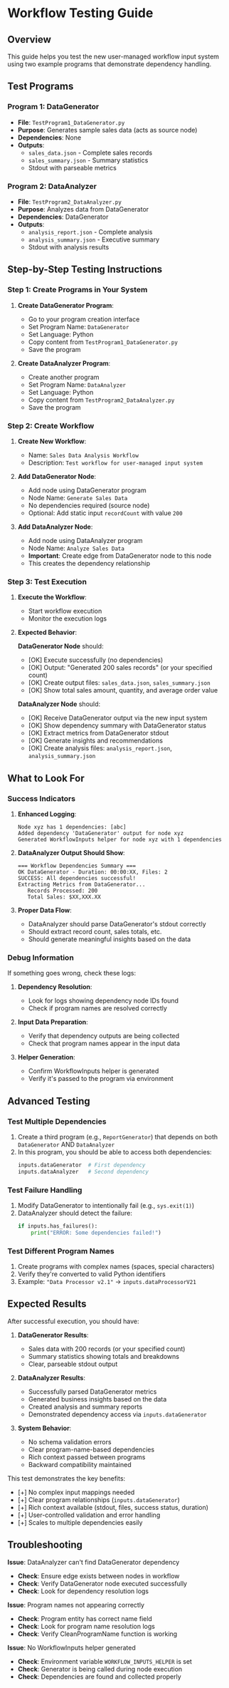 # Workflow Testing Guide

## Overview

This guide helps you test the new user-managed workflow input system using two example programs that demonstrate dependency handling.

## Test Programs

### Program 1: DataGenerator
- **File**: `TestProgram1_DataGenerator.py`
- **Purpose**: Generates sample sales data (acts as source node)
- **Dependencies**: None
- **Outputs**: 
  - `sales_data.json` - Complete sales records
  - `sales_summary.json` - Summary statistics
  - Stdout with parseable metrics

### Program 2: DataAnalyzer  
- **File**: `TestProgram2_DataAnalyzer.py`
- **Purpose**: Analyzes data from DataGenerator
- **Dependencies**: DataGenerator
- **Outputs**:
  - `analysis_report.json` - Complete analysis
  - `analysis_summary.json` - Executive summary
  - Stdout with analysis results

## Step-by-Step Testing Instructions

### Step 1: Create Programs in Your System

1. **Create DataGenerator Program**:
   - Go to your program creation interface
   - Set Program Name: `DataGenerator`
   - Set Language: Python
   - Copy content from `TestProgram1_DataGenerator.py`
   - Save the program

2. **Create DataAnalyzer Program**:
   - Create another program
   - Set Program Name: `DataAnalyzer` 
   - Set Language: Python
   - Copy content from `TestProgram2_DataAnalyzer.py`
   - Save the program

### Step 2: Create Workflow

1. **Create New Workflow**:
   - Name: `Sales Data Analysis Workflow`
   - Description: `Test workflow for user-managed input system`

2. **Add DataGenerator Node**:
   - Add node using DataGenerator program
   - Node Name: `Generate Sales Data`
   - No dependencies required (source node)
   - Optional: Add static input `recordCount` with value `200`

3. **Add DataAnalyzer Node**:
   - Add node using DataAnalyzer program  
   - Node Name: `Analyze Sales Data`
   - **Important**: Create edge from DataGenerator node to this node
   - This creates the dependency relationship

### Step 3: Test Execution

1. **Execute the Workflow**:
   - Start workflow execution
   - Monitor the execution logs

2. **Expected Behavior**:

   **DataGenerator Node** should:
   - [OK] Execute successfully (no dependencies)
   - [OK] Output: "Generated 200 sales records" (or your specified count)
   - [OK] Create output files: `sales_data.json`, `sales_summary.json`
   - [OK] Show total sales amount, quantity, and average order value

   **DataAnalyzer Node** should:
   - [OK] Receive DataGenerator output via the new input system
   - [OK] Show dependency summary with DataGenerator status
   - [OK] Extract metrics from DataGenerator stdout
   - [OK] Generate insights and recommendations
   - [OK] Create analysis files: `analysis_report.json`, `analysis_summary.json`

## What to Look For

### Success Indicators

1. **Enhanced Logging**:
   ```
   Node xyz has 1 dependencies: [abc]
   Added dependency 'DataGenerator' output for node xyz
   Generated WorkflowInputs helper for node xyz with 1 dependencies
   ```

2. **DataAnalyzer Output Should Show**:
   ```
   === Workflow Dependencies Summary ===
   OK DataGenerator - Duration: 00:00:XX, Files: 2
   SUCCESS: All dependencies successful!
   Extracting Metrics from DataGenerator...
      Records Processed: 200
      Total Sales: $XX,XXX.XX
   ```

3. **Proper Data Flow**:
   - DataAnalyzer should parse DataGenerator's stdout correctly
   - Should extract record count, sales totals, etc.
   - Should generate meaningful insights based on the data

### Debug Information

If something goes wrong, check these logs:

1. **Dependency Resolution**:
   - Look for logs showing dependency node IDs found
   - Check if program names are resolved correctly

2. **Input Data Preparation**:
   - Verify that dependency outputs are being collected
   - Check that program names appear in the input data

3. **Helper Generation**:
   - Confirm WorkflowInputs helper is generated
   - Verify it's passed to the program via environment

## Advanced Testing

### Test Multiple Dependencies

1. Create a third program (e.g., `ReportGenerator`) that depends on both `DataGenerator` AND `DataAnalyzer`
2. In this program, you should be able to access both dependencies:
   ```python
   inputs.dataGenerator  # First dependency
   inputs.dataAnalyzer   # Second dependency
   ```

### Test Failure Handling

1. Modify DataGenerator to intentionally fail (e.g., `sys.exit(1)`)
2. DataAnalyzer should detect the failure:
   ```python
   if inputs.has_failures():
       print("ERROR: Some dependencies failed!")
   ```

### Test Different Program Names

1. Create programs with complex names (spaces, special characters)
2. Verify they're converted to valid Python identifiers
3. Example: `"Data Processor v2.1"` → `inputs.dataProcessorV21`

## Expected Results

After successful execution, you should have:

1. **DataGenerator Results**:
   - Sales data with 200 records (or your specified count)
   - Summary statistics showing totals and breakdowns
   - Clear, parseable stdout output

2. **DataAnalyzer Results**:
   - Successfully parsed DataGenerator metrics
   - Generated business insights based on the data
   - Created analysis and summary reports
   - Demonstrated dependency access via `inputs.dataGenerator`

3. **System Behavior**:
   - No schema validation errors
   - Clear program-name-based dependencies
   - Rich context passed between programs
   - Backward compatibility maintained

This test demonstrates the key benefits:
- [+] No complex input mappings needed
- [+] Clear program relationships (`inputs.dataGenerator`)
- [+] Rich context available (stdout, files, success status, duration)
- [+] User-controlled validation and error handling
- [+] Scales to multiple dependencies easily

## Troubleshooting

**Issue**: DataAnalyzer can't find DataGenerator dependency
- **Check**: Ensure edge exists between nodes in workflow
- **Check**: Verify DataGenerator node executed successfully
- **Check**: Look for dependency resolution logs

**Issue**: Program names not appearing correctly  
- **Check**: Program entity has correct name field
- **Check**: Look for program name resolution logs
- **Check**: Verify CleanProgramName function is working

**Issue**: No WorkflowInputs helper generated
- **Check**: Environment variable `WORKFLOW_INPUTS_HELPER` is set
- **Check**: Generator is being called during node execution
- **Check**: Dependencies are found and collected properly